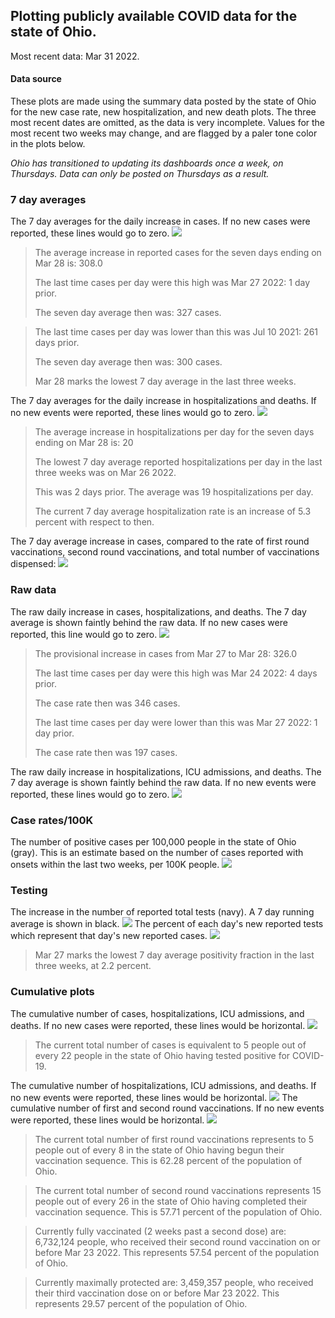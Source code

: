 ## Plotting publicly available COVID data for the state of Ohio. 

Most recent data: Mar 31 2022. 

#### Data source
These plots are made using the summary data posted by the state of Ohio for the new case rate,
    new hospitalization, and new death plots. The three most recent dates are omitted, as the data is very incomplete. Values for the most recent two weeks may change, and are flagged by a paler tone color in the plots below. 

*Ohio has transitioned to updating its dashboards once a week, on Thursdays. Data can only be posted on Thursdays as a result.* 

### 7 day averages
The 7 day averages for the daily increase in cases. If no new cases were reported, these lines would go to zero.
![](7dayaverage_cases.png)

>The average increase in reported cases for the seven days ending on Mar 28 is: 308.0
>
>The last time cases per day were this high was Mar 27 2022: 1 day prior.
>
>The seven day average then was: 327 cases.

>
>The last time cases per day was lower than this was Jul 10 2021: 261 days prior.
>
>The seven day average then was: 300 cases.
>
>Mar 28 marks the lowest 7 day average in the last three weeks.

The 7 day averages for the daily increase in hospitalizations and deaths. If no new events were reported, these lines would go to zero.
![](7dayaverage_hospital.png)

>The average increase in hospitalizations per day for the seven days ending on Mar 28 is: 20
>
>The lowest 7 day average reported hospitalizations per day in the last three weeks was on Mar 26 2022.
>
>This was 2 days prior. The average was 19 hospitalizations per day.
>
>The current 7 day average hospitalization rate is an increase of 5.3 percent with respect to then.

The 7 day average increase in cases, compared to the rate of first round vaccinations, second round vaccinations, and total number of vaccinations dispensed:
![](DailyVaccinationsCases.png)

### Raw data
The raw daily increase in cases, hospitalizations, and deaths. The 7 day average is shown faintly behind the raw data. If no new cases were reported, this line would go to zero.
![](DailyCases.png)

>The provisional increase in cases from Mar 27 to Mar 28: 326.0 
>
>The last time cases per day were this high was Mar 24 2022: 4 days prior. 
>
>The case rate then was 346 cases.
>
>The last time cases per day were lower than this was Mar 27 2022: 1 day prior. 
>
>The case rate then was 197 cases.

The raw daily increase in hospitalizations, ICU admissions, and deaths. The 7 day average is shown faintly behind the raw data. If no new events were reported, these lines would go to zero.
![](DailyHospitalizations.png)

### Case rates/100K 

The number of positive cases per 100,000 people in the state of Ohio (gray). This is an estimate based on the number of cases reported with onsets within the last two weeks, per 100K people.
![](7dayaverage_rate.png)
### Testing

The increase in the number of reported total tests (navy). A 7 day running average is shown in black.
![](DailyTests.png)
The percent of each day's new reported tests which represent that day's new reported cases.
![](percentpositive_tests.png)

>Mar 27 marks the lowest 7 day average positivity fraction in the last three weeks, at 2.2 percent.

### Cumulative plots
The cumulative number of cases, hospitalizations, ICU admissions, and deaths. If no new cases were reported, these lines would be horizontal.
![](Cases.png)

>The current total number of cases is equivalent to 5 people out of every 22 people in the state of Ohio having tested positive for COVID-19.

The cumulative number of hospitalizations, ICU admissions, and deaths. If no new events were reported, these lines would be horizontal.
![](Hospitalizations.png)
The cumulative number of first and second round vaccinations. If no new events were reported, these lines would be horizontal.
![](Vaccinations.png)

>The current total number of first round vaccinations represents to 5 people out of every 8 in the state of Ohio having begun their vaccination sequence.
>This is 62.28 percent of the population of Ohio.

>The current total number of second round vaccinations represents 15 people out of every 26 in the state of Ohio having completed their vaccination sequence.
>This is 57.71 percent of the population of Ohio.

>Currently fully vaccinated (2 weeks past a second dose) are: 6,732,124 people, who received their second round vaccination on or before Mar 23 2022.
>This represents 57.54 percent of the population of Ohio.

>Currently maximally protected are: 3,459,357 people, who received their third vaccination dose on or before Mar 23 2022.
>This represents 29.57 percent of the population of Ohio.

